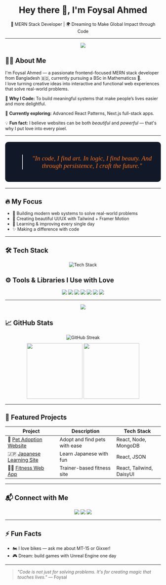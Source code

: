 <h1 align="center">Hey there 👋, I'm Foysal Ahmed</h1>

<p align="center">
  🚀 MERN Stack Developer | 🌍 Dreaming to Make Global Impact through Code
</p>

---

<p align="center">
  <img src="https://capsule-render.vercel.app/api?type=waving&height=120&color=gradient&text=Let’s%20Begin%20the%20Story%20🚀&fontColor=ffffff&fontSize=25&fontAlignY=40&desc=Scroll%20down%20to%20explore%20my%20dev%20journey&descAlignY=70&descAlign=50" />
</p>

## 👨‍💻 About Me

I'm Foysal Ahmed — a passionate frontend-focused MERN stack developer from Bangladesh 🇧🇩, currently pursuing a BSc in Mathematicss 📘.  
I love turning creative ideas into interactive and functional web experiences that solve real-world problems.

🌟 **Why I Code:** To build meaningful systems that make people’s lives easier and more delightful.

🧠 **Currently exploring:** Advanced React Patterns, Next.js full-stack apps.

💡 **Fun fact:** I believe websites can be both *beautiful* and *powerful* — that's why I put love into every pixel.

---

<div align="center" style="background:#111827; border-radius:10px; margin:20px auto; max-width:850px; padding:20px;">
  <blockquote style="font-family:'Georgia', serif; font-size:1.3rem; color:#F97316; font-style:italic;">
    "In code, I find art. In logic, I find beauty. And through persistence, I craft the future."
  </blockquote>
</div>

---



## 🔥 My Focus

- 🎯 Building modern web systems to solve real-world problems  
- 💖 Creating beautiful UI/UX with Tailwind + Framer Motion
- 🧠 Learning & improving every single day  
- ✨ Making a difference with code  

---

## 🛠️ Tech Stack

<p align="center">
  <img src="https://skillicons.dev/icons?i=html,css,js,npm,firebase,nextjs,nodejs,express,mongodb,tailwind,figma,git,github,vscode" alt="Tech Stack" />
</p>

## ⚙️ Tools & Libraries I Use with Love

<div align="center">
  <img src="https://img.shields.io/badge/Framer%20Motion-0055FF?style=for-the-badge&logo=framer&logoColor=white" />
  <img src="https://img.shields.io/badge/Axios-5A29E4?style=for-the-badge&logo=axios&logoColor=white" />
  <img src="https://img.shields.io/badge/TanStack%20Query-EF4444?style=for-the-badge&logo=react-query&logoColor=white" />
  <img src="https://img.shields.io/badge/DaisyUI-4F46E5?style=for-the-badge&logo=tailwindcss&logoColor=white" />
  <img src="https://img.shields.io/badge/MagicUI-7E22CE?style=for-the-badge&logo=magic&logoColor=white" />
  <img src="https://img.shields.io/badge/React%20Bits-000000?style=for-the-badge&logo=react&logoColor=white" />
  <img src="https://img.shields.io/badge/AOS-38BDF8?style=for-the-badge&logo=aerlingus&logoColor=white" />
</div>

---

<p align="center">
  <img src="https://capsule-render.vercel.app/api?type=waving&color=F97316&height=100&section=footer&text=%20I%20Code%20with%20Style%20and%20Purpose%20✨&fontColor=fff&fontSize=20&fontAlign=middle" />
</p>

## 📈 GitHub Stats

<div align="center">

  <img src="https://github-readme-streak-stats.herokuapp.com/?user=foysalthecode&theme=radical" alt="GitHub Streak" style="margin-bottom: 10px;" />
  <br />
  <img src="https://github-readme-stats.vercel.app/api?username=foysalthecode&show_icons=true&theme=radical" height="180px" />
  <img src="https://github-readme-stats.vercel.app/api/top-langs/?username=foysalthecode&layout=compact&theme=radical" height="180px" />

</div>

---

## 📂 Featured Projects

| Project | Description | Tech Stack |
|--------|-------------|------------|
| 🐾 [Pet Adoption Website](https://github.com/foysalthecode/pet-adoption) | Adopt and find pets with ease | React, Node, MongoDB |
| 🇯🇵 [Japanese Learning Site](https://github.com/foysalthecode/japanese-learning) | Learn Japanese with fun | React, JSON |
| 🏋️‍♂️ [Fitness Web App](https://github.com/foysalthecode/fitness-app) | Trainer-based fitness site | React, Tailwind, DaisyUI |

---

## 📬 Connect with Me

<p align="center">
  <a href="mailto:code.foysalahmed@gmail.com"><img src="https://img.shields.io/badge/Email-D14836?style=for-the-badge&logo=gmail&logoColor=white"/></a>
  <a href="https://www.linkedin.com/in/foysal-ahmed76"><img src="https://img.shields.io/badge/LinkedIn-0077B5?style=for-the-badge&logo=linkedin&logoColor=white"/></a>
  <a href="https://github.com/foysalthecode"><img src="https://img.shields.io/badge/GitHub-100000?style=for-the-badge&logo=github&logoColor=white"/></a>
</p>

---

## ⚡ Fun Facts

- 🏍 I love bikes — ask me about MT-15 or Gixxer!   
- 🎮 Dream: build games with Unreal Engine one day  

---

> *"Code is not just for solving problems. It's for creating magic that touches lives."* — Foysal
